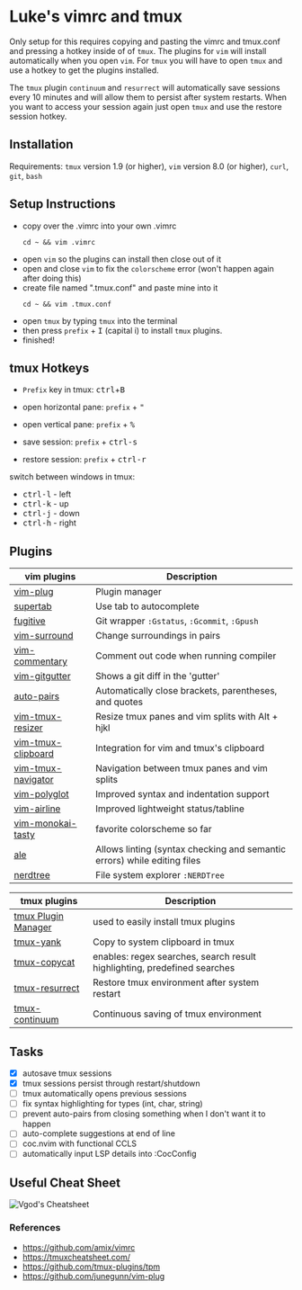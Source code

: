# Luke's vimrc and tmux

Only setup for this requires copying and pasting the vimrc and tmux.conf and pressing a hotkey inside of of `tmux`. The plugins for `vim` will install automatically when you open `vim`. For `tmux` you will have to open `tmux` and use a hotkey to get the plugins installed. 

The `tmux` plugin `continuum` and `resurrect` will automatically save sessions every 10 minutes and will allow them to persist after system restarts. When you want to access your session again just open `tmux` and use the restore session hotkey.

## Installation
Requirements: `tmux` version 1.9 (or higher), `vim` version 8.0 (or higher), `curl`, `git`, `bash`

## Setup Instructions
- copy over the .vimrc into your own .vimrc
  ```
  cd ~ && vim .vimrc
  ```
- open `vim` so the plugins can install then close out of it
- open and close `vim` to fix the `colorscheme` error (won't happen again after doing this)
- create file named ".tmux.conf" and paste mine into it
  ```
  cd ~ && vim .tmux.conf
  ```
- open `tmux` by typing `tmux` into the terminal
- then press `prefix` + <kbd>I</kbd> (capital i) to install `tmux` plugins.
- finished!

## tmux Hotkeys

- `Prefix` key in tmux: <kbd>ctrl</kbd>+<kbd>B</kbd>
- open horizontal pane: `prefix` + <kbd>"</kbd>
- open vertical pane: `prefix` + <kbd>%</kbd>

- save session: `prefix` + <kbd>ctrl-s</kbd>
- restore session: `prefix` + <kbd>ctrl-r</kbd>

switch between windows in tmux:
- <kbd>ctrl-l</kbd> - left
- <kbd>ctrl-k</kbd> - up
- <kbd>ctrl-j</kbd> - down
- <kbd>ctrl-h</kbd> - right

## Plugins


| vim plugins                         | Description                                                        |
| ----------------------------------- | ------------------------------------------------------------------ |
| [vim-plug](https://github.com/junegunn/vim-plug)      | Plugin manager     |
| [supertab](https://github.com/ervandew/supertab) | Use tab to autocomplete    |
| [fugitive](https://github.com/tpope/vim-fugitive) | Git wrapper `:Gstatus`, `:Gcommit`, `:Gpush` |
| [vim-surround](https://github.com/tpope/vim-surround) | Change surroundings in pairs        |
| [vim-commentary](https://github.com/tpope/vim-commentary) | Comment out code when running compiler |
| [vim-gitgutter](https://github.com/airblade/vim-gitgutter) | Shows a git diff in the 'gutter'  |
| [auto-pairs](https://github.com/jiangmiao/auto-pairs) | Automatically close brackets, parentheses, and quotes  |
| [vim-tmux-resizer](https://github.com/melonmanchan/vim-tmux-resizer) | Resize tmux panes and vim splits with Alt + hjkl  |
| [vim-tmux-clipboard](https://github.com/roxma/vim-tmux-clipboard) | Integration for vim and tmux's clipboard     |
| [vim-tmux-navigator](https://github.com/christoomey/vim-tmux-navigator) | Navigation between tmux panes and vim splits        |
| [vim-polyglot](https://github.com/sheerun/vim-polyglot) | Improved syntax and indentation support   |
| [vim-airline](https://github.com/bling/vim-airline) | Improved lightweight status/tabline      |
| [vim-monokai-tasty](https://github.com/patstockwell/vim-monokai-tasty) | favorite colorscheme so far |
| [ale](https://github.com/dense-analysis/ale) | Allows linting (syntax checking and semantic errors) while editing files  |
| [nerdtree](https://github.com/scrooloose/nerdtree) | File system explorer `:NERDTree`       |


| tmux plugins                         | Description                                                        |
|--------------------------------------|--------------------------------------------------------------------|
| [tmux Plugin Manager](https://github.com/tmux-plugins/tpm) | used to easily install tmux plugins |
| [tmux-yank](https://github.com/tmux-plugins/tmux-yank) | Copy to system clipboard in tmux |
| [tmux-copycat](https://github.com/tmux-plugins/tmux-copycat) | enables: regex searches, search result highlighting, predefined searches |
| [tmux-resurrect](https://github.com/tmux-plugins/tmux-resurrect) | Restore tmux environment after system restart |
| [tmux-continuum](https://github.com/tmux-plugins/tmux-continuum) | Continuous saving of tmux environment |

## Tasks
- [x] autosave tmux sessions
- [x] tmux sessions persist through restart/shutdown
- [ ] tmux automatically opens previous sessions
- [ ] fix syntax highlighting for types (int, char, string)
- [ ] prevent auto-pairs from closing something when I don't want it to happen
- [ ] auto-complete suggestions at end of line
- [ ] coc.nvim with functional CCLS
- [ ] automatically input LSP details into :CocConfig

## Useful Cheat Sheet
![Vgod's Cheatsheet](https://camo.githubusercontent.com/acdb969ba588498a1886b26cbbdd47527030135d/687474703a2f2f70656f706c652e637361696c2e6d69742e6564752f76676f642f76696d2f76696d2d63686561742d73686565742d656e2e706e67)

### References
- https://github.com/amix/vimrc
- https://tmuxcheatsheet.com/
- https://github.com/tmux-plugins/tpm
- https://github.com/junegunn/vim-plug
